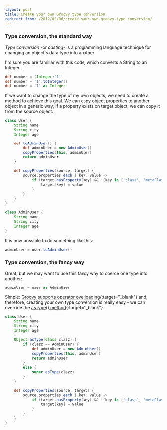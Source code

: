 ```yaml
---
layout: post
title: Create your own Groovy type conversion
redirect_from: /2012/02/06/create-your-own-groovy-type-conversion/
---
```


### Type conversion, the standard way

_Type conversion_ -or _casting_- is a programming language technique for changing an
object's data type into another.

I'm sure you are familiar with this code, which converts a String to an Integer.

```groovy
def number = (Integer)'1'
def number = '1'.toInteger()
def number = '1' as Integer
```

If we want to change the type of my own objects, we need to create a method to
achieve this goal. We can copy object properties to another object in a generic way;
if a property exists on target object, we can copy it from the source object.

```groovy
class User {
    String name
    String city
    Integer age

    def toAdminUser() {
        def adminUser = new AdminUser()
        copyProperties(this, adminUser)
        return adminUser
    }

    def copyProperties(source, target) {
        source.properties.each { key, value ->
            if (target.hasProperty(key) && !(key in ['class', 'metaClass'])) {
                target[key] = value
            }
        }
    }
}

class AdminUser {
    String name
    String city
    Integer age
}
```

It is now possible to do something like this:

```groovy
adminUser = user.toAdminUser()
```


### Type conversion, the fancy way

Great, but we may want to use this fancy way to coerce one type into another:

```groovy
adminUser = user as AdminUser
```

Simple: [Groovy supports operator overloading][1]{:target="_blank"} and, therefore, creating your own type conversion is really easy - we can override the
[asType() method][2]{:target="_blank"}.

```groovy
class User {
    String name
    String city
    Integer age

    Object asType(Class clazz) {
        if (clazz == AdminUser) {
            def adminUser = new AdminUser()
            copyProperties(this, adminUser)
            return adminUser
        }
        else {
            super.asType(clazz)
        }
    }

    def copyProperties(source, target) {
        source.properties.each { key, value ->
            if (target.hasProperty(key) && !(key in ['class', 'metaClass'])) {
                target[key] = value
            }
        }
    }
}
```


[1]: http://groovy.codehaus.org/Operator+Overloading
[2]: http://groovy.codehaus.org/groovy-jdk/java/lang/Object.html#asType%28java.lang.Class%29
